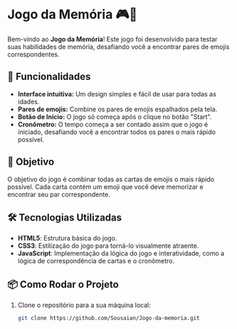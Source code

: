 # Jogo da Memória 🎮🧠

Bem-vindo ao **Jogo da Memória**! Este jogo foi desenvolvido para testar suas habilidades de memória, desafiando você a encontrar pares de emojis correspondentes.

## 🚀 Funcionalidades

- **Interface intuitiva:** Um design simples e fácil de usar para todas as idades.
- **Pares de emojis:** Combine os pares de emojis espalhados pela tela.
- **Botão de Início:** O jogo só começa após o clique no botão "Start".
- **Cronômetro:** O tempo começa a ser contado assim que o jogo é iniciado, desafiando você a encontrar todos os pares o mais rápido possível.

## 🎯 Objetivo

O objetivo do jogo é combinar todas as cartas de emojis o mais rápido possível. Cada carta contém um emoji que você deve memorizar e encontrar seu par correspondente.

## 🛠️ Tecnologias Utilizadas

- **HTML5**: Estrutura básica do jogo.
- **CSS3**: Estilização do jogo para torná-lo visualmente atraente.
- **JavaScript**: Implementação da lógica do jogo e interatividade, como a lógica de correspondência de cartas e o cronômetro.

## 📦 Como Rodar o Projeto

1. Clone o repositório para a sua máquina local:
   ```bash
   git clone https://github.com/Sousaian/Jogo-da-memoria.git
